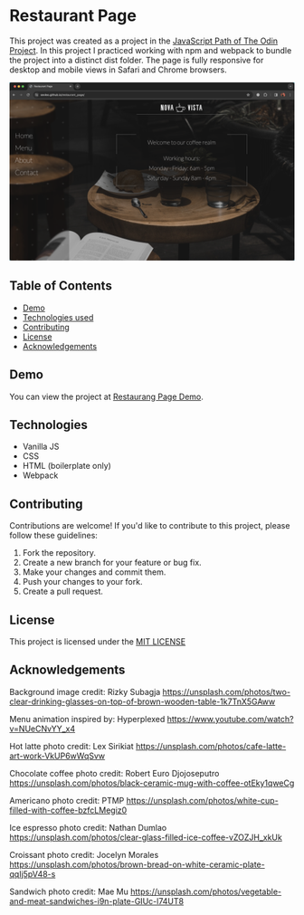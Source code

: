 
# Restaurant Page

This project was created as a project in the [JavaScript Path of The Odin Project](https://www.theodinproject.com/lessons/node-path-javascript-restaurant-page). In this project I practiced working with npm and webpack to bundle the project into a distinct dist folder. 
The page is fully responsive for desktop and mobile views in Safari and Chrome browsers.


![Home page screenshot](Screenshot%202023-11-09%20at%2011.04.38%20PM.png)


## Table of Contents

- [Demo](#demo)
- [Technologies used](#technologies)
- [Contributing](#contributing)
- [License](#license)
- [Acknowledgements](#Acknowledgements)


## Demo

You can view the project at [Restaurang Page Demo](https://sevleo.github.io/restaurant_page/).


## Technologies

- Vanilla JS
- CSS
- HTML (boilerplate only)
- Webpack


## Contributing

 Contributions are welcome! If you'd like to contribute to this project, please follow these guidelines:

 1. Fork the repository.
 2. Create a new branch for your feature or bug fix.
 3. Make your changes and commit them.
 4. Push your changes to your fork.
 5. Create a pull request.


## License

 This project is licensed under the [MIT LICENSE](./LICENSE)


 ## Acknowledgements

Background image credit:
Rizky Subagja
https://unsplash.com/photos/two-clear-drinking-glasses-on-top-of-brown-wooden-table-1k7TnX5GAww

Menu animation inspired by:
Hyperplexed 
https://www.youtube.com/watch?v=NUeCNvYY_x4


Hot latte photo credit:
Lex Sirikiat
https://unsplash.com/photos/cafe-latte-art-work-VkUP6wWqSvw


Chocolate coffee photo credit:
Robert Euro Djojoseputro
https://unsplash.com/photos/black-ceramic-mug-with-coffee-otEky1qweCg

Americano photo credit:
PTMP
https://unsplash.com/photos/white-cup-filled-with-coffee-bzfcLMegiz0

Ice espresso photo credit:
Nathan Dumlao
https://unsplash.com/photos/clear-glass-filled-ice-coffee-vZOZJH_xkUk

Croissant photo credit:
Jocelyn Morales
https://unsplash.com/photos/brown-bread-on-white-ceramic-plate-qqIj5pV48-s

Sandwich photo credit:
Mae Mu
https://unsplash.com/photos/vegetable-and-meat-sandwiches-i9n-plate-GIUc-l74UT8